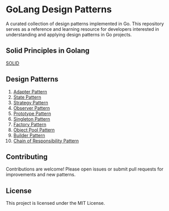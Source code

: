 # GoLang Design Patterns

A curated collection of design patterns implemented in Go. This repository serves as a reference and learning resource for developers interested in understanding and applying design patterns in Go projects.

## Solid Principles in Golang
[SOLID](SOLID/)

## Design Patterns
1.  [Adapter Pattern](AdapterPattern/adapter.go)
2.  [State Pattern](StatePattern/state.go)
3.  [Strategy Pattern](StrategyPattern/strategy.go)
4.  [Observer Pattern](ObserverPattern/observer.go)
5.  [Prototype Pattern](PrototypePattern/prototype.go)
6.  [Singleton Pattern](SingletonPattern/singleton.go)
7.  [Factory Pattern](FactoryPattern/factory.go)
8.  [Object Pool Pattern](ObjectPoolPattern/objectpool.go)
9.  [Builder Pattern](BuilderPattern/builder.go)
10. [Chain of Responsibility Pattern](ChainofResponsibilityPattern/chain.go)

## Contributing

Contributions are welcome! Please open issues or submit pull requests for improvements and new patterns.

## License

This project is licensed under the MIT License.

